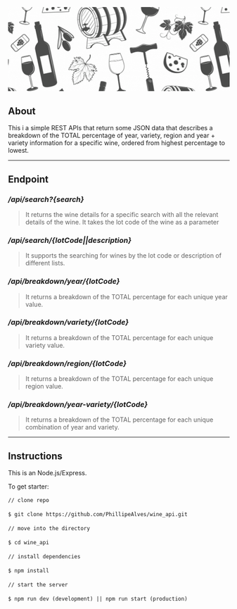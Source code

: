 ![Banner](/public/images/banner.gif)

## About

This i a simple REST APIs that return some JSON data that describes a breakdown of the TOTAL percentage of year, variety, region and year + variety information for a specific wine, ordered from highest percentage to lowest.

---

## Endpoint

### _/api/search?{search}_

> It returns the wine details for a specific search with all the relevant details of the wine. It takes the lot code of the wine as a parameter

### _/api/search/{lotCode||description}_

> It supports the searching for wines by the lot code or description of different lists.

### _/api/breakdown/year/{lotCode}_

> It returns a breakdown of the TOTAL percentage for each unique year value.

### _/api/breakdown/variety/{lotCode}_

> It returns a breakdown of the TOTAL percentage for each unique variety value.

### _/api/breakdown/region/{lotCode}_

> It returns a breakdown of the TOTAL percentage for each unique region value.

### _/api/breakdown/year-variety/{lotCode}_

> It returns a breakdown of the TOTAL percentage for each unique combination of year and variety.

---

## Instructions

This is an Node.js/Express.

To get starter:

```
// clone repo

$ git clone https://github.com/PhillipeAlves/wine_api.git

// move into the directory

$ cd wine_api

// install dependencies

$ npm install

// start the server

$ npm run dev (development) || npm run start (production)

```
